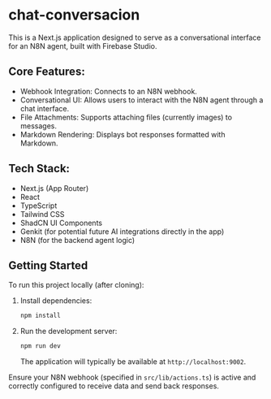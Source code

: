 # chat-conversacion

This is a Next.js application designed to serve as a conversational interface for an N8N agent, built with Firebase Studio.

## Core Features:

- Webhook Integration: Connects to an N8N webhook.
- Conversational UI: Allows users to interact with the N8N agent through a chat interface.
- File Attachments: Supports attaching files (currently images) to messages.
- Markdown Rendering: Displays bot responses formatted with Markdown.

## Tech Stack:

- Next.js (App Router)
- React
- TypeScript
- Tailwind CSS
- ShadCN UI Components
- Genkit (for potential future AI integrations directly in the app)
- N8N (for the backend agent logic)

## Getting Started

To run this project locally (after cloning):

1.  Install dependencies:
    ```bash
    npm install
    ```
2.  Run the development server:
    ```bash
    npm run dev
    ```
    The application will typically be available at `http://localhost:9002`.

Ensure your N8N webhook (specified in `src/lib/actions.ts`) is active and correctly configured to receive data and send back responses.
